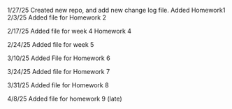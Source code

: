 1/27/25 
  Created new repo, and add new change log file.
  Added Homework1
2/3/25
  Added file for Homework 2

2/17/25
  Added file for week 4 Homework 4

2/24/25
  Added file for week 5

3/10/25
  Added File for Homework 6

3/24/25
  Added file for Homework 7

3/31/25
  Added file for Homework 8

4/8/25
  Added file for homework 9 (late)
